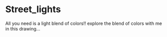 # Street_lights
All you need is a light blend of colors!!
explore the blend of colors with me in this drawing...

